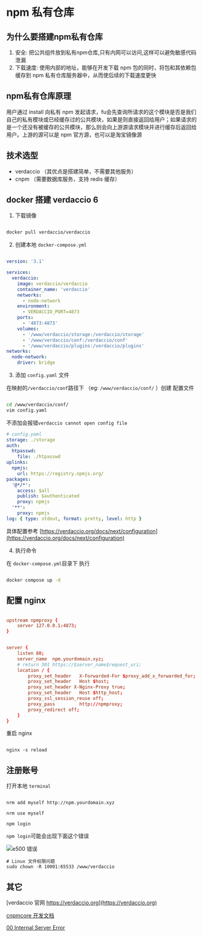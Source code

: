 # npm 私有仓库

## 为什么要搭建npm私有仓库

1. 安全: 把公共组件放到私有npm仓库,只有内网可以访问,这样可以避免敏感代码泄漏
2. 下载速度: 使用内部的地址，能够在开发下载 npm 包的同时，将包和其依赖包缓存到 npm 私有仓库服务器中，从而使后续的下载速度更快

## npm私有仓库原理

用户通过 install 向私有 npm 发起请求，fu会先查询所请求的这个模块是否是我们自己的私有模块或已经缓存过的公共模块，如果是则直接返回给用户；如果请求的是一个还没有被缓存的公共模块，那么则会向上游源请求模块并进行缓存后返回给用户。上游的源可以是 npm 官方源，也可以是淘宝镜像源

## 技术选型

* verdaccio （其优点是搭建简单，不需要其他服务）
* cnpm （需要数据库服务，支持 redis 缓存）

## docker 搭建 verdaccio 6

1. 下载镜像

```sh

docker pull verdaccio/verdaccio

```

2. 创建本地 `docker-compose.yml`

```yml

version: '3.1'

services:
  verdaccio:
    image: verdaccio/verdaccio
    container_name: 'verdaccio'
    networks:
      - node-network
    environment:
      - VERDACCIO_PORT=4873
    ports:
      - '4873:4873'
    volumes:
      - '/www/verdaccio/storage:/verdaccio/storage'
      - '/www/verdaccio/conf:/verdaccio/conf'
      - '/www/verdaccio/plugins:/verdaccio/plugins'
networks:
  node-network:
    driver: bridge

```

3. 添加 `config.yaml` 文件

在映射的`/verdaccio/conf`路径下 （eg: `/www/verdaccio/conf/`  ）创建 配置文件

```sh

cd /www/verdaccio/conf/
vim config.yaml

```

不添加会报错`verdaccio cannot open config file`

```yaml
# config.yaml
storage: ./storage
auth:
  htpasswd:
    file: ./htpasswd
uplinks:
  npmjs:
    url: https://registry.npmjs.org/
packages:
  '@*/*':
    access: $all
    publish: $authenticated
    proxy: npmjs
  '**':
    proxy: npmjs
log: { type: stdout, format: pretty, level: http }

```

具体配置参考 [https://verdaccio.org/docs/next/configuration](https://verdaccio.org/docs/next/configuration)

4. 执行命令

在 `docker-compose.yml`目录下 执行

```sh

docker compose up -d

```

## 配置 nginx

```conf

upstream npmproxy {
    server 127.0.0.1:4873;
}


server {
    listen 80;
    server_name  npm.yourdomain.xyz;
    # return 301 https://$server_name$request_uri;
    location / {
        proxy_set_header   X-Forwarded-For $proxy_add_x_forwarded_for;
        proxy_set_header   Host $host;
        proxy_set_header X-Nginx-Proxy true;
        proxy_set_header   Host $http_host;
        proxy_ssl_session_reuse off;
        proxy_pass         http://npmproxy;
        proxy_redirect off;
    }
}

```

重启 nginx

```shell

nginx -s reload

```

## 注册账号

打开本地 `terminal` 

```shell

nrm add myself http://npm.yourdomain.xyz

nrm use myself

npm login

```

`npm login`可能会出现下面这个错误

![e500 错误](https://img.wangdongdong9264.xyz/verdaccio_e500.png)

```shell
# Linux 文件权限问题
sudo chown -R 10001:65533 /www/verdaccio

```
  
## 其它

[verdaccio 官网 https://verdaccio.org](https://verdaccio.org)

[cnpmcore 开发文档](https://github.com/cnpm/cnpmcore/blob/main/DEVELOPER.md)

[00 Internal Server Error](https://github.com/verdaccio/verdaccio/issues/1814)
